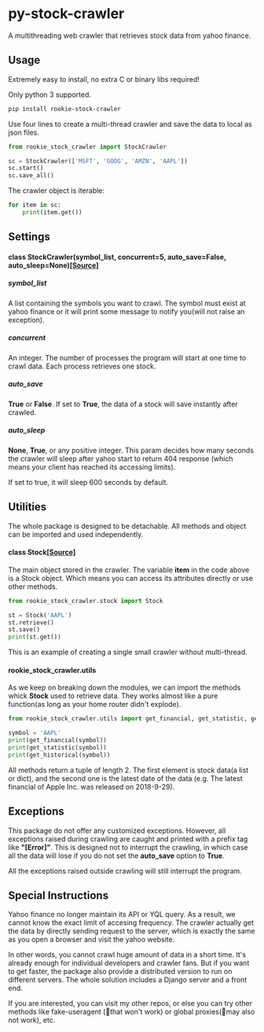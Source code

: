 # py-stock-crawler
A multithreading web crawler that retrieves stock data from yahoo finance.



## Usage 

Extremely easy to install, no extra C or binary libs required! 

Only python 3 supported.

```bash
pip install rookie-stock-crawler
```

Use four lines to create a multi-thread crawler and save the data to local as json files.

```python
from rookie_stock_crawler import StockCrawler

sc = StockCrawler(['MSFT', 'GOOG', 'AMZN', 'AAPL'])
sc.start()
sc.save_all()
```

The crawler object is iterable:

```python
for item in sc:
    print(item.get())
```



## Settings

#### class StockCrawler(symbol_list, concurrent=5, auto_save=False, auto_sleep=None)[[Source]](https://github.com/nichujie/rookie-stock-crawler/blob/master/rookie_stock_crawler/__init__.py#L15)

##### symbol_list

A list containing the symbols you want to crawl. The symbol must exist at yahoo finance or it will print some message to notify you(will not raise an exception).

##### concurrent

An integer. The number of processes the program will start at one time to crawl data. Each process retrieves one stock.

##### auto_save

**True** or **False**. If set to **True**, the data of a stock will save instantly after crawled. 

##### auto_sleep

**None**, **True**, or any positive integer. This param decides how many seconds the crawler will sleep after yahoo start to return 404 response (which means your client has reached its accessing limits).

If set to true, it will sleep 600 seconds by default.

## Utilities

The whole package is designed to be detachable. All methods and object can be imported and used independently.

#### class Stock[[Source]](https://github.com/nichujie/rookie-stock-crawler/blob/master/rookie_stock_crawler/stock.py#L11)

The main object stored in the crawler. The variable **item** in the code above is a Stock object. Which means you can access its attributes directly or use other methods.

```python
from rookie_stock_crawler.stock import Stock

st = Stock('AAPL')
st.retrieve()
st.save()
print(st.get())
```

This is an example of creating a single small crawler without multi-thread.

#### rookie_stock_crawler.utils

As we keep on breaking down the modules, we can import the methods whick **Stock** used to retrieve data. They works almost like a pure function(as long as your home router didn't explode).

```python
from rookie_stock_crawler.utils import get_financial, get_statistic, get_historical

symbol = 'AAPL'
print(get_financial(symbol))
print(get_statistic(symbol))
print(get_historical(symbol))
```

All methods return a tuple of length 2. The first element is stock data(a list or dict), and the second one is the latest date of the data (e.g. The latest financial of Apple Inc. was released on 2018-9-29).

## Exceptions

This package do not offer any customized exceptions. However, all exceptions raised during crawling are caught and printed with a prefix tag like **"[Error]"**. This is designed not to interrupt the crawling, in which case all the data will lose if you do not set the **auto_save** option to **True**.

All the exceptions raised outside crawling will still interrupt the program.

## Special Instructions

Yahoo finance no longer maintain its API or YQL query. As a result, we cannot know the exact limit of accesing frequency. The crawler actually get the data by directly sending request to the server, which is exactly the same as you open a browser and visit the yahoo website.

In other words, you cannot crawl huge amount of data in a short time. It's already enough for individual developers and crawler fans. But if you want to get faster, the package also provide a distributed version to run on different servers. The whole solution includes a Django server and a front end. 

If you are interested, you can visit my other repos, or else you can try other methods like fake-useragent (🤣that won't work) or global proxies(🤪may also not work), etc.
